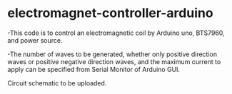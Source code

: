 # electromagnet-controller-arduino
-This code is to control an electromagnetic coil by Arduino uno, BTS7960, and power source. 

-The number of waves to be generated, whether only positive direction waves or positive negative direction waves, and the maximum current to apply
can be specified from Serial Monitor of Arduino GUI. 

Circuit schematic to be uploaded. 
